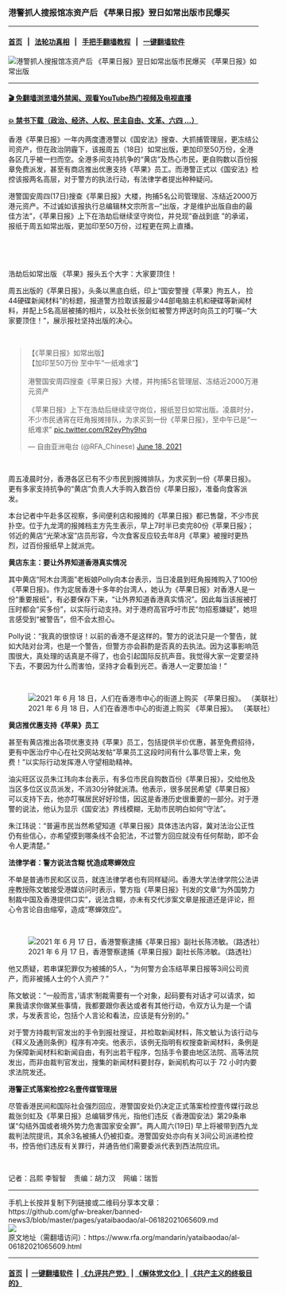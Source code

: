 ### 港警抓人搜报馆冻资产后   《苹果日报》翌日如常出版市民爆买
------------------------

#### [首页](https://github.com/gfw-breaker/banned-news3/blob/master/README.md) &nbsp;&nbsp;|&nbsp;&nbsp; [法轮功真相](https://github.com/begood0513/basic/blob/master/README.md)  &nbsp;&nbsp;|&nbsp;&nbsp; [手把手翻墙教程](https://github.com/gfw-breaker/guides/wiki)  &nbsp;&nbsp;|&nbsp;&nbsp; [一键翻墙软件](https://github.com/gfw-breaker/nogfw/blob/master/README.md)  



<div id="headerimg">
 <img alt="港警抓人搜报馆冻资产后   《苹果日报》翌日如常出版市民爆买" src="https://www.rfa.org/mandarin/yataibaodao/al-06182021065609.html/@@images/c3d4e0ef-e403-40ee-afab-40222ad37e99.jpeg" title="港警抓人搜报馆冻资产后   《苹果日报》翌日如常出版市民爆买"/>
 <span class="lead_image_caption">
  《苹果日报》如常出版
 </span>
 <!-- zoomattribute -->
</div>

<hr/>


#### [ 🎬  免翻墙浏览墙外禁闻、观看YouTube热门视频及电视直播](https://github.com/gfw-breaker/HelloWorld)

#### [ 💥  禁书下载（政治、经济、人权、民主自由、文革、六四 ...）](https://github.com/gfw-breaker/books/blob/master/README.md)

<div id="storytext">
 <p>
  香港《苹果日报》一年内两度遭港警以《国安法》搜查、大抓捕管理层，更冻结公司资产，但在政治阴霾下，该报周五（18日）如常出版，更加印至50万份，全港各区几乎被一扫而空。全港多间支持抗争的“黄店”及热心市民，更自购数以百份报章免费派发，甚至有商店推出优惠支持《苹果》员工。而港警正式以《国安法》检控该报两名高层，对于警方的执法行动，有法律学者提出种种疑问。
 </p>
 <p>
  港警国安周四(17日)搜查《苹果日报》大楼，拘捕5名公司管理层、冻结近2000万港元资产。不过诚如该报执行总编辑林文宗所言─“出版，才是维护出版自由的最佳方法”，《苹果日报》上下在浩劫后继续坚守岗位，并兑现“奋战到底 ”的承诺，报纸于周五如常出版，更加印至50万份，过程更在网上直播。
 </p>
 <p>
  <br/>
 </p>
 <p>
  <br/>
 </p>
 <p>
  浩劫后如常出版 《苹果》报头五个大字：大家要顶住！
 </p>
 <p>
  周五出版的《苹果日报》，头条以黑底白纸，印上“国安警搜《苹果》拘五人， 捡44硬碟新闻材料”的标题，报道警方捡取该报最少44部电脑主机和硬碟等新闻材料，并配上5名高层被捕的相片，以及社长张剑虹被警方押送时向员工的叮嘱─“大家要顶住！”，展示报社坚持出版的决心。
 </p>
 <p>
  <br/>
 </p>
 <blockquote class="twitter-tweet">
  <p dir="ltr" lang="zh">
   【《苹果日报》如常出版】
   <br/>
   【加印至50万份 至中午“一纸难求”】
   <br/>
   <br/>
   港警国安周四搜查《苹果日报》大楼，并拘捕5名管理层、冻结近2000万港元资产
   <br/>
   <br/>
   《苹果日报》上下在浩劫后继续坚守岗位，报纸翌日如常出版。凌晨时分，不少市民通宵在旺角报摊排队，为求买到一份《苹果日报》，至中午已是“一纸难求”
   <a href="https://t.co/R2eyPhy9hq">
    pic.twitter.com/R2eyPhy9hq
   </a>
  </p>
  — 自由亚洲电台 (@RFA_Chinese)
  <a href="https://twitter.com/RFA_Chinese/status/1405790343258247175?ref_src=twsrc%5Etfw">
   June 18, 2021
  </a>
 </blockquote>
 <p>
 </p>
 <p>
  <br/>
 </p>
 <p>
  周五凌晨时分，香港各区已有不少市民到报摊排队，为求买到一份《苹果日报》。更有多家支持抗争的“黄店”负责人大手购入数百份《苹果日报》，准备向食客派发。
 </p>
 <p>
  本台记者中午赴多区视察，多间便利店和报摊的《苹果日报》都已售罄，不少市民扑空。位于九龙湾的报摊档主方先生表示，早上7时半已卖完80份《苹果日报》；邻近的黄店“光荣冰室”店员形容，今次食客反应较去年8月《苹果》被搜时更热烈，过百份报纸早上就派完。
 </p>
 <p>
  <strong>
   黄店东主：要让外界知道香港真实情况
  </strong>
 </p>
 <p>
  其中黄店“阿木台湾面”老板娘Polly向本台表示，当日凌晨到旺角报摊购入了100份《苹果日报》。作为定居香港十多年的台湾人，她认为《苹果日报》对香港人是一份“重要报纸”，有必要保存下来，“让外界知道香港真实情况”。因此每当该报被打压时都会“买多份”，以实际行动支持。对于港府高官呼吁市民“勿招惹嫌疑”，她坦言感受到“被警告”，但不会太担心。
 </p>
 <p>
  Polly说：“我真的很惊讶！以前的香港不是这样的。警方的说法只是一个警告，就如大陆对台湾，也是一个警告，但警方亦会斟酌是否真的去执法。因为这事影响范围很大，真处理的话真是不得了，也会引起国际反抗声音。我觉得大家一定要坚持下去，不要因为什么而害怕，坚持才会看到光芒。香港人一定要加油！”
 </p>
 <p>
  <br/>
 </p>
 <p>
  <figure class="image-richtext image-inline captioned" style="width:1500px;">
   <img alt="2021 年 6 月 18 日，人们在香港市中心的街道上购买 《苹果日报》。 （美联社）" src="https://www.rfa.org/mandarin/yataibaodao/al-06182021065609.html/ap21169080217979.jpg/@@images/719c4e4e-f324-4e2e-a648-8c0d3092b7ae.jpeg" title="AP21169080217979.jpg"/>
   <figcaption class="image-caption">
    2021 年 6 月 18 日，人们在香港市中心的街道上购买 《苹果日报》。 （美联社）
   </figcaption>
   <small>
   </small>
  </figure>
 </p>
 <p>
  <strong>
   黄店推优惠支持《苹果》员工
  </strong>
 </p>
 <p>
  甚至有黄店推出各项优惠支持《苹果》员工，包括提供半价优惠，甚至免费招待，更有中医治疗中心在社交网站发帖“苹果员工这段时间有什么事尽管上来，免费！”以实际行动发挥港人守望相助精神。
 </p>
 <p>
  油尖旺区议员朱江玮向本台表示，有多位市民自购数百份《苹果日报》，交给他及当区多位区议员派发，不消30分钟就派清。他表示，很多居民希望《苹果日报》可以支持下去，他亦叮嘱居民好好珍惜，因这是香港历史很重要的一部分。对于港警的说法，他认为显示《国安法》界线模糊，无助市民明白如何“守法”。
 </p>
 <p>
  朱江玮说：“普遍市民当然希望知道《苹果日报》具体违法内容，冀对法治公正性仍有些信心，亦希望摸到哪条线不会犯法，不过警方回应就没有任何帮助，即不会令人更清楚。”
 </p>
 <p>
  <strong>
   法律学者：警方说法含糊 忧造成寒蝉效应
  </strong>
 </p>
 <p>
  不单是普通市民和区议员，就连法律学者也有同样疑问。香港大学法律学院公法讲座教授陈文敏接受港媒访问时表示，警方指《苹果日报》刊发的文章“为外国势力制裁中国及香港提供口实”，说法含糊，亦未有交代涉案文章是报道还是评论，担心令言论自由缩窄，造成“寒蝉效应”。
 </p>
 <p>
  <br/>
 </p>
 <p>
  <figure class="image-richtext image-inline captioned" style="width:1500px;">
   <img alt="2021 年 6 月 17 日，香港警察逮捕《苹果日报》副社长陈沛敏。（路透社）" src="https://www.rfa.org/mandarin/yataibaodao/al-06182021065609.html/image.jpeg/@@images/286f0ac1-40ee-4674-a8ec-ed8072affaaf.jpeg" title="image.jpeg"/>
   <figcaption class="image-caption">
    2021 年 6 月 17 日，香港警察逮捕《苹果日报》副社长陈沛敏。（路透社）
   </figcaption>
   <small>
   </small>
  </figure>
 </p>
 <p>
  他又质疑，若串谋犯罪仅为被捕的5人，“为何警方会冻结苹果日报等3间公司资产，而非被捕人士的个人资产？”
 </p>
 <p>
  陈文敏说：“一般而言，’请求’制裁需要有一个对象，起码要有对话才可以请求，如果我请求你做某些事情，我都要跟你表达或者有其他行动，令双方认为是一个请求，与发表言论，包括个人言论和看法，应该是有分别的。”
 </p>
 <p>
  对于警方持裁判官发出的手令到报社搜证，并检取新闻材料，陈文敏认为该行动与《释义及通则条例》程序有冲突。他表示，该例无指明有权搜查新闻材料，条例是为保障新闻材料和新闻自由，有列出若干程序，包括手令要由地区法院、高等法院发出，而非由裁判官发出，搜集的新闻材料要封存，新闻机构可以于 72 小时内要求法院发还。
 </p>
 <p>
  <strong>
   港警正式落案检控2名壹传媒管理层
  </strong>
 </p>
 <p>
  尽管香港民间和国际社会强烈回应，港警国安处仍决定正式落案检控壹传媒行政总裁张剑虹及《苹果日报》总编辑罗伟光，指他们违反《香港国安法》第29条串谋“勾结外国或者境外势力危害国家安全罪”。两人周六(19日) 早上将被带到西九龙裁判法院提讯，其余3名被捕人仍被扣查。港警国安处亦向有关3间公司派递检控书，控告他们违反有关罪行，并通告他们需要委派代表到西法院应讯。
 </p>
 <p>
  <br/>
 </p>
 <p>
  记者：吕熙 李智智    责编：胡力汉    网编：瑞哲
 </p>
</div>

<hr/>
手机上长按并复制下列链接或二维码分享本文章：<br/>
https://github.com/gfw-breaker/banned-news3/blob/master/pages/yataibaodao/al-06182021065609.md <br/>
<a href='https://github.com/gfw-breaker/banned-news3/blob/master/pages/yataibaodao/al-06182021065609.md'><img src='https://github.com/gfw-breaker/banned-news3/blob/master/pages/yataibaodao/al-06182021065609.md.png'/></a> <br/>
原文地址（需翻墙访问）：https://www.rfa.org/mandarin/yataibaodao/al-06182021065609.html


------------------------
#### [首页](https://github.com/gfw-breaker/banned-news3/blob/master/README.md) &nbsp;|&nbsp; [一键翻墙软件](https://github.com/gfw-breaker/nogfw/blob/master/README.md) &nbsp;| [《九评共产党》](https://github.com/gfw-breaker/9ping.md/blob/master/README.md#九评之一评共产党是什么) | [《解体党文化》](https://github.com/gfw-breaker/jtdwh.md/blob/master/README.md) | [《共产主义的终极目的》](https://github.com/gfw-breaker/gczydzjmd.md/blob/master/README.md)


<img src='http://gfw-breaker.win/banned-news3/pages/yataibaodao/al-06182021065609.md' width='0px' height='0px'/>